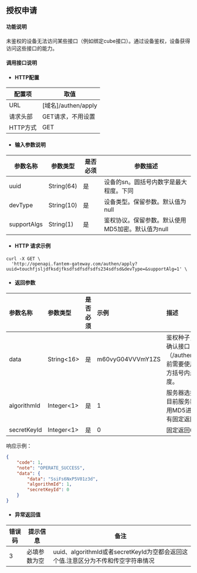 ## 授权申请

#### 功能说明

未鉴权的设备无法访问某些接口（例如绑定cube接口）。通过设备鉴权，设备获得访问这些接口的能力。

#### 调用接口说明

* #### HTTP配置

| 配置项 | 取值 |
| --- | --- |
| URL | \[域名\]/authen/apply |
| 请求头部 | GET请求，不用设置 |
| HTTP方式 | GET |

* #### 输入参数说明

| 参数名称 | 参数类型 | 是否必须 | 参数描述 |
| --- | --- | --- | --- |
| uuid | String\(64\) | 是 | 设备的sn。圆括号内数字是最大程度。下同 |
| devType | String\(10\) | 是 | 设备类型。保留参数。默认值为null |
| supportAlgs | String\(1\) | 是 | 鉴权协议。保留参数。默认使用MD5加密。默认值为null |

* #### HTTP 请求示例

```
curl -X GET \
  'http://openapi.fantem-gateway.com/authen/apply?uuid=touchfjsljdfksdjfksdfsdfsdfsdfs234sdfsd&devType=&supportAlg=1' \
```

* #### 返回参数

| 参数名称 | 参数类型 | 是否必须 | 示例 | 描述 |
| :--- | :--- | :--- | :--- | :--- |
| data | String&lt;16&gt; | 是 | m60vyG04VVVmY1ZS | 鉴权种子，调用鉴权确认接口（/authen/confirm）前需要使用这个值。方括号内是固定长度。 |
| algorithmId | Integer&lt;1&gt; | 是 | 1 | 服务器选择的协议。目前服务器只支持使用MD5进行加密，所有固定返回1 |
| secretKeyId | Integer&lt;1&gt; | 是 | 0 | 固定返回0 |

响应示例：

```json
{
    "code": 1,
    "note": "OPERATE_SUCCESS",
    "data": {
        "data": "SsiFs6NxP5V01z3d",
        "algorithmId": 1,
        "secretKeyId": 0
    }
}
```

* #### 异常返回值

| 错误码 | 提示信息 | 备注 |
| --- | --- | --- |
| 3 | 必填参数为空 | uuid、algorithmId或者secretKeyId为空都会返回这个值.注意区分为不传和传空字符串情况 |



